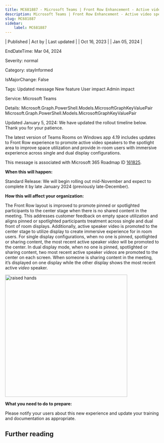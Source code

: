 ```yaml
---
title: MC681887 - Microsoft Teams | Front Row Enhancement - Active video speaker promotion for Teams Rooms on Windows
description: Microsoft Teams | Front Row Enhancement - Active video speaker promotion for Teams Rooms on Windows
slug: MC681887
sidebar:
    label: MC681887
---
```



| Published | Act by | Last updated |
| Oct 16, 2023 |  | Jan 05, 2024 |

EndDateTime: Mar 04, 2024

Severity: normal

Category: stayInformed

IsMajorChange: False

Tags: Updated message New feature User impact Admin impact

Service: Microsoft Teams

Details: Microsoft.Graph.PowerShell.Models.MicrosoftGraphKeyValuePair Microsoft.Graph.PowerShell.Models.MicrosoftGraphKeyValuePair

<p>Updated January 5, 2024: We have updated the rollout timeline below. Thank you for your patience.</p><p>The latest version of Teams Rooms on Windows app 4.19 includes updates to Front Row experience to promote active video speakers to the spotlight area to improve space utilization and provide in-room users with immersive experience across single and dual display configurations.&nbsp; &nbsp;<br><p></p><p>This message is associated with Microsoft 365 Roadmap ID <a href="https://www.microsoft.com/microsoft-365/roadmap?filters=&amp;searchterms=161825" target="_blank">161825</a>.</p>
<p><b>When this will happen:</b></p><p>Standard Release: We will begin rolling out mid-November and expect to complete it by late January 2024 (previously late-December).&nbsp;</p>

<p><b>How this will affect your organization:</b></p>

<p>The Front Row layout is improved to promote pinned or spotlighted participants to the center stage when there is no shared content in the meeting. This addresses customer feedback on empty space utilization and aligns pinned or spotlighted participants treatment across single and dual front of room displays. Additionally, active speaker video is promoted to the center stage to utilize display to create immersive experience for in room users. For single display configurations, when no one is pinned, spotlighted or sharing content, the most recent active speaker <i>video </i>will be promoted to the center. In dual display mode, when no one is pinned, spotlighted or sharing content, two most recent active speaker <i>videos </i>are promoted to the center on each screen. When someone is sharing content in the meeting, it’s displayed on one display while the other display shows the most recent active <i>video </i>speaker.&nbsp;<br></p>
<p><img src="https://img-prod-cms-rt-microsoft-com.akamaized.net/cms/api/am/imageFileData/RW1dpys?ver=6c60" style="width: 400px;" alt="raised hands"><br></p><p><b>What you need to do to prepare:</b></p>
<p>Please notify your users about this new experience and update your training and documentation as appropriate.&nbsp;</p></p>

## Further reading
